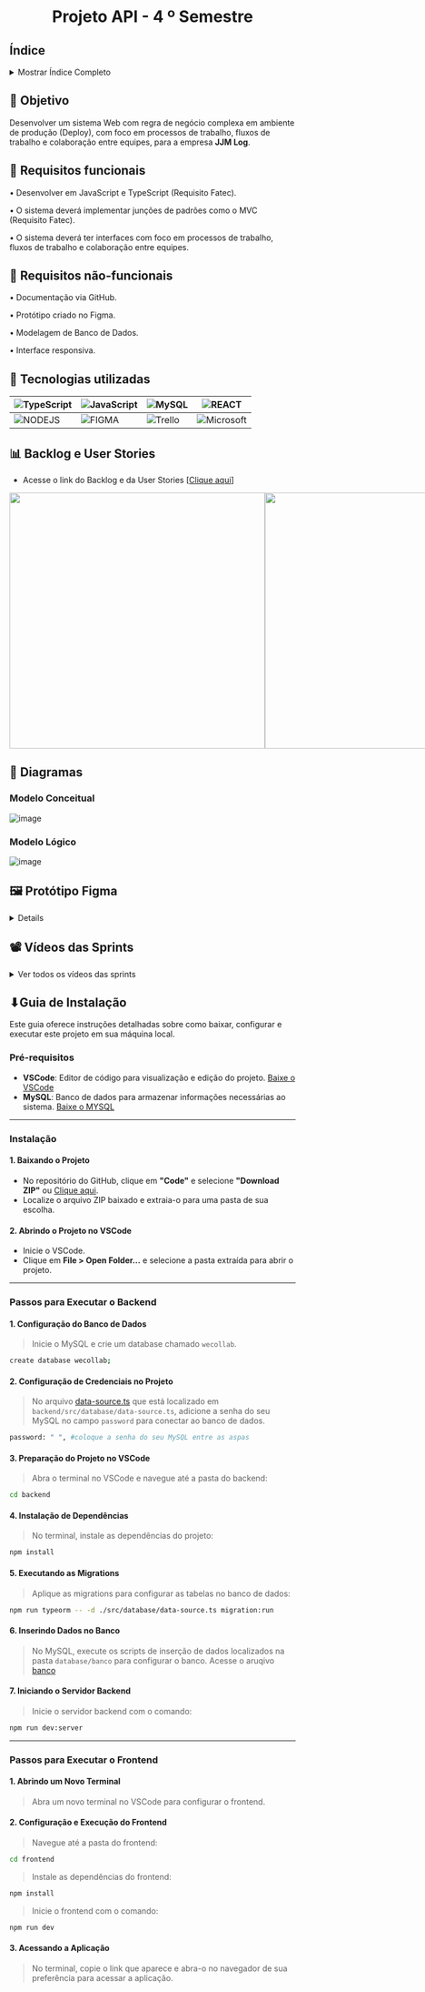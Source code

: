 <h1 align="center"> Projeto API - 4  º Semestre </h1>

## Índice
<details>
  <summary>Mostrar Índice Completo</summary>

* [Objetivo](#-objetivo)
* [Requisitos funcionais](#-requisitos-funcionais)
* [Requisitos não-funcionais](#-requisitos-não-funcionais)
* [Tecnologias Utilizadas](#-tecnologias-utilizadas)
* [Backlog e User Stories](#-backlog-e-user-stories)
* [Diagramas](#-diagramas)
* [Protótipo Figma](#-protótipo-figma)
* [Vídeos das Sprints](#️-vídeos-das-sprints)
* [Guia de Instalação](#guia-de-instalação)

</details>


## 🎯 Objetivo
Desenvolver um sistema Web com regra de negócio complexa em ambiente de produção (Deploy), com foco em processos de trabalho, fluxos de trabalho e colaboração entre equipes, para a empresa **JJM Log**.

## 📍 Requisitos funcionais
•	Desenvolver em JavaScript e TypeScript (Requisito Fatec).

•	O sistema deverá implementar junções de padrões como o MVC (Requisito Fatec).

•	O sistema deverá ter interfaces com foco em processos de trabalho, fluxos de trabalho e colaboração entre equipes.

## 📍 Requisitos não-funcionais
•	Documentação via GitHub.

•	Protótipo criado no Figma.

•	Modelagem de Banco de Dados.

•	Interface responsiva. 


## 🔧 Tecnologias utilizadas

| ![TypeScript](https://img.shields.io/badge/-TypeScript-0D1117?style=for-the-badge&logo=typescript) | ![JavaScript](https://img.shields.io/badge/-JavaScript-0D1117?style=for-the-badge&logo=javascript) | ![MySQL](https://img.shields.io/badge/-MySQL-0D1117?style=for-the-badge&logo=mysql) | ![REACT](https://img.shields.io/badge/React-0D1117?style=for-the-badge&logo=react) |
| --- | --- | --- | --- |
| ![NODEJS](https://img.shields.io/badge/NodeJS-0D1117?style=for-the-badge&logo=javascript) | ![FIGMA](https://img.shields.io/badge/Figma-0D1117?style=for-the-badge&logo=figma) | ![Trello](https://img.shields.io/badge/Trello-0D1117?style=for-the-badge&logo=Trello) | ![Microsoft](https://img.shields.io/badge/Microsoft_Office-0D1117?style=for-the-badge&logo=microsoft-office) |


<span id="sprints">

## 📊 Backlog e User Stories

* Acesse o link do Backlog e da User Stories [[Clique aqui](https://docs.google.com/spreadsheets/d/1g18uVSJqFhiE9HOQwmeEbCcnJMawdrVH/edit?usp=sharing&ouid=116603387262938038555&rtpof=true&sd=true)]

<div style="display: flex;">
  <img src="https://github.com/user-attachments/assets/61ceab49-c9a7-4d8c-a5bf-4e2e964d9ad9" width="450"  />
  <img src="https://github.com/user-attachments/assets/43466187-9d3a-42a8-852e-3caf43cb5d3a" width="450" />
</div>

<span id="Diagrama de classes">
 
## 📁 Diagramas
### Modelo Conceitual
![image](https://github.com/user-attachments/assets/e662640a-980d-4403-9770-0b7c0be9a209)

### Modelo Lógico
![image](https://github.com/user-attachments/assets/304453c5-f21c-4051-b852-db7e22acf293)

<span id="Vídeo">
  
 ## 🖼 Protótipo Figma

 <details>
https://www.figma.com/design/cLvxtdAwY5JHZP9VonyJeV/dashboard-(Copy)?node-id=0-1&t=DR6TnYwYdQLy0fZv-1
 </details>
  
## 📽️ Vídeos das Sprints

<details>
  <summary>Ver todos os vídeos das sprints</summary>

  ##### SPRINT 1 - Assistir ao vídeo da Sprint 1
  <div align="center">


https://github.com/user-attachments/assets/5a88baa1-954c-4877-bab0-7c3ef3dfdd97


  </div>

  ---
  
  ##### SPRINT 2 - Assistir ao vídeo da Sprint 2
  <div align="center">
   

https://github.com/user-attachments/assets/7563efdb-d8d6-45cf-85b5-071ceb0a85ca


  </div>

  ---
  
  ##### SPRINT 3 - Assistir ao vídeo da Sprint 3
  <div align="center">



https://github.com/user-attachments/assets/547da2f8-306b-4a3d-9580-b75a900d852b


    
  </div>

  ---
  
  ##### SPRINT 4 - O vídeo da Sprint 4 ainda não foi adicionado.
  <div align="center">
   
  </div>

</details>


## ⬇Guia de Instalação

Este guia oferece instruções detalhadas sobre como baixar, configurar e executar este projeto em sua máquina local.

### Pré-requisitos
- **VSCode**: Editor de código para visualização e edição do projeto. [Baixe o VSCode](https://code.visualstudio.com/download)
- **MySQL**: Banco de dados para armazenar informações necessárias ao sistema. [Baixe o MYSQL](https://dev.mysql.com/downloads/installer/)

---

### Instalação

#### 1. Baixando o Projeto
- No repositório do GitHub, clique em **"Code"** e selecione **"Download ZIP"** ou [Clique aqui](https://github.com/Equipe-Meta-Code/WE-COLEB-JJM-Log/archive/refs/heads/main.zip).
- Localize o arquivo ZIP baixado e extraia-o para uma pasta de sua escolha.

#### 2. Abrindo o Projeto no VSCode
- Inicie o VSCode.
- Clique em **File > Open Folder...** e selecione a pasta extraída para abrir o projeto.

---

### Passos para Executar o Backend
  
#### 1. Configuração do Banco de Dados
> Inicie o MySQL e crie um database chamado `wecollab`.
  ```bash
  create database wecollab;
  ```  

#### 2. Configuração de Credenciais no Projeto
> No arquivo [data-source.ts](./backend/src/database/data-source.ts) que está localizado em `backend/src/database/data-source.ts`, adicione a senha do seu MySQL no campo `password` para conectar ao banco de dados.
  ```bash
  password: " ", #coloque a senha do seu MySQL entre as aspas
  ```  

#### 3. Preparação do Projeto no VSCode
> Abra o terminal no VSCode e navegue até a pasta do backend:
  ```bash
  cd backend
  ```
#### 4. Instalação de Dependências
> No terminal, instale as dependências do projeto:
  ```bash
  npm install
  ```
#### 5. Executando as Migrations
> Aplique as migrations para configurar as tabelas no banco de dados:
  ```bash
  npm run typeorm -- -d ./src/database/data-source.ts migration:run
  ```
#### 6. Inserindo Dados no Banco
> No MySQL, execute os scripts de inserção de dados localizados na pasta `database/banco` para configurar o banco.
> Acesse o aruqivo [banco](./database/banco)
  
#### 7. Iniciando o Servidor Backend
> Inicie o servidor backend com o comando:
  ```bash
  npm run dev:server
  ```

---

###  Passos para Executar o Frontend
    
#### 1. Abrindo um Novo Terminal
> Abra um novo terminal no VSCode para configurar o frontend.

#### 2. Configuração e Execução do Frontend
> Navegue até a pasta do frontend:
  ```bash
  cd frontend
  ```
> Instale as dependências do frontend:
  ```bash
  npm install
  ```
> Inicie o frontend com o comando:
  ```bash
  npm run dev
  ```
#### 3. Acessando a Aplicação
> No terminal, copie o link que aparece e abra-o no navegador de sua preferência para acessar a aplicação.
